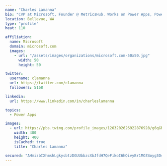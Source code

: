 ```yaml
---
name: "Charles Lamanna"
bio: "CVP at Microsoft, Founder @ MetricsHub. Works on Power Apps, Power Automate, Power Virtual Agent, Common Data Service and Dynamics 365."
location: Bellevue, WA
type: "profile"
heat: 110

affiliation:
  name: Microsoft
  domain: microsoft.com
  images:
    - url: "/assets/images/organizations/microsoft.com-50x50.jpg"
      width: 50
      height: 50

twitter:
  username: clamanna
  url: https://twitter.com/clamanna
  followers: 5168

linkedin:
  url: https://www.linkedin.com/in/charleslamanna

topics:
  - Power Apps

images:
  - url: https://pbs.twimg.com/profile_images/1263202626922876928/g6qGbHZ-_400x400.jpg
    width: 400
    height: 400
    isCached: true
    title: "Charles Lamanna"

secured: "AHmizbIXhmshLgkysbtzDGUUbbzcXbJfdH7QeFikoI6hQivyBr1MOZ4oyg3O4qPVk6pPp4rY5Aa2Ev+47Z1qFs2jHgLpzbA1tmGQm33NvvZLlIgTtlmhFL693NhwJ+HXUONv77Ub0rqhOlbcA1yOLUE9E5LhfiNpYZHzVkOkaosY6mKVYV4soJCJBsizyTONjqOJzDiQrquM5CXJW8nG9ReJ4VehTxT/8re4E3wKuCb4gtjSoH+fTtdkTjkML/ByKd6Z+Va8wPaSLy6i/UEH2OUJ0HdKpy4ogKS9UL9foRincAkgBu9XJAvitpLhadj3hEA3+F6rwU5EgQkjXkdHaZbAPj/HJeDSaCvejYnihUbsXcWJc0JbWeBX05NTBUsTAEn4GhjymED/bWZ4Eb4C+/bhTOnBLAmpJQBMcjToaj0=;XUl+c4aoy4EV58UwXjTnEg=="
---
```


